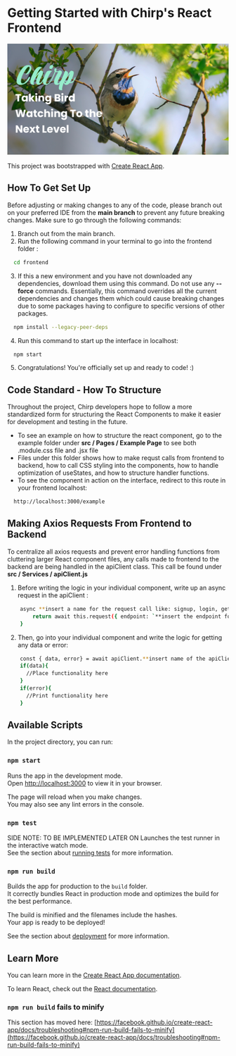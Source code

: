 # Getting Started with Chirp's React Frontend

![Chirp Bird Watching Banner](./src/Images/ChirpBanner.png)

This project was bootstrapped with [Create React App](https://github.com/facebook/create-react-app).

## How To Get Set Up

Before adjusting or making changes to any of the code, please branch out on your preferred IDE from the **main branch** to prevent any future breaking changes. Make sure to go through the following commands:

1. Branch out from the main branch.
2. Run the following command in your terminal to go into the frontend folder :
```sh
  cd frontend
```
3. If this a new environment and you have not downloaded any dependencies, download them using this command. Do not use any **--force** commands. Essentially, this command overrides all the current dependencies and changes them which could cause breaking changes due to some packages having to configure to specific versions of other packages.
```sh
  npm install --legacy-peer-deps
```
4. Run this command to start up the interface in localhost:
```sh
  npm start
```
5. Congratulations! You're officially set up and ready to code! :)

## Code Standard - How To Structure
Throughout the project, Chirp developers hope to follow a more standardized form for structuring the React Components to make it easier for development and testing in the future.

- To see an example on how to structure the react component, go to the example folder under **src / Pages / Example Page** to see both .module.css file and .jsx file
- Files under this folder shows how to make requst calls from frontend to backend, how to call CSS styling into the components, how to handle optimization of useStates, and how to structure handler functions.
- To see the component in action on the interface, redirect to this route in your frontend localhost:
```sh
  http://localhost:3000/example
```

## Making Axios Requests From Frontend to Backend
To centralize all axios requests and prevent error handling functions from cluttering larger React component files, any calls made to frontend to the backend are being handled in the apiClient class. This call be found under **src / Services / apiClient.js**

1. Before writing the logic in your individual component, write up an async request in the apiClient :
```sh
    async **insert a name for the request call like: signup, login, getAllPosts etc.**() {
        return await this.request({ endpoint: `**insert the endpoint for your backend with including the localhost extension**`, method: `**insert the type of request like: POST, GET, DELETE etc.**` })
    }
```
2. Then, go into your individual component and write the logic for getting any data or error:
```sh
    const { data, error} = await apiClient.**insert name of the apiClient request you wrote**();
    if(data){
      //Place functionality here
    }
    if(error){ 
      //Print functionality here
    }
```



## Available Scripts

In the project directory, you can run:

### `npm start`

Runs the app in the development mode.\
Open [http://localhost:3000](http://localhost:3000) to view it in your browser.

The page will reload when you make changes.\
You may also see any lint errors in the console.

### `npm test`

SIDE NOTE: TO BE IMPLEMENTED LATER ON
Launches the test runner in the interactive watch mode.\
See the section about [running tests](https://facebook.github.io/create-react-app/docs/running-tests) for more information.

### `npm run build`

Builds the app for production to the `build` folder.\
It correctly bundles React in production mode and optimizes the build for the best performance.

The build is minified and the filenames include the hashes.\
Your app is ready to be deployed!

See the section about [deployment](https://facebook.github.io/create-react-app/docs/deployment) for more information.

## Learn More

You can learn more in the [Create React App documentation](https://facebook.github.io/create-react-app/docs/getting-started).

To learn React, check out the [React documentation](https://reactjs.org/).

### `npm run build` fails to minify

This section has moved here: [https://facebook.github.io/create-react-app/docs/troubleshooting#npm-run-build-fails-to-minify](https://facebook.github.io/create-react-app/docs/troubleshooting#npm-run-build-fails-to-minify)